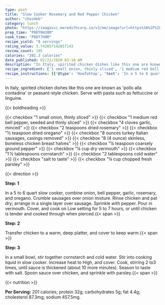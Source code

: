 ```yaml
---
type: post
title: "Slow Cooker Rosemary and Red Pepper Chicken"
author: "chezdeb"
category: lunch
photo: "https://imagesvc.meredithcorp.io/v3/mm/image?url=https%3A%2F%2Fimages.media-allrecipes.com%2Fuserphotos%2F620926.jpg"
prep_time: "P0DT0H20M"
cook_time: "P0DT7H0M"
recipe_yield: "8 servings"
rating_value: 3.742857142857143
review_count: 105
calories: "201.3 calories"
date_published: 02/22/2020 03:10 AM
description: "In Italy, spirited chicken dishes like this one are known as 'pollo alla contadina' or peasant-style chicken.  Serve with pasta such as fettuccine or linguine."
recipe_ingredient: ['1 small onion, thinly sliced', '1 medium red bell pepper, seeded and thinly sliced', '4 cloves garlic, minced', '2 teaspoons dried rosemary', '½ teaspoon dried oregano', '8 ounces turkey Italian sausages, casings removed', '8 (4 ounce) skinless, boneless chicken breast halves', '¼ teaspoon coarsely ground pepper', '¼ cup dry vermouth', '1\u2009½ tablespoons cornstarch', '2 tablespoons cold water', 'salt to taste', '¼ cup chopped fresh parsley']
recipe_instructions: [{'@type': 'HowToStep', 'text': 'In a 5 to 6 quart slow cooker, combine onion, bell pepper, garlic, rosemary, and oregano.  Crumble sausages over onion mixture. Rinse chicken and pat dry; arrange in a single layer over sausage.  Sprinkle with pepper.  Pour in vermouth.  Cover, and cook on Low setting for 5  to 7 hours, or until chicken is tender and cooked through when pierced.\n'}, {'@type': 'HowToStep', 'text': 'Transfer chicken to a warm, deep platter, and cover to keep warm.\n'}, {'@type': 'HowToStep', 'text': 'In a small bowl, stir together cornstarch and cold water. Stir into cooking liquid in slow cooker.  Increase heat to High, and cover. Cook, stirring 2 to3 times, until sauce is thickened (about 10 more minutes).  Season to taste with salt.  Spoon sauce over chicken, and sprinkle with parsley.\n'}]
---
```


In Italy, spirited chicken dishes like this one are known as 'pollo alla contadina' or peasant-style chicken.  Serve with pasta such as fettuccine or linguine. 

{{< boldheading >}}

{{< checkbox "1 small onion, thinly sliced" >}}
{{< checkbox "1 medium red bell pepper, seeded and thinly sliced" >}}
{{< checkbox "4 cloves garlic, minced" >}}
{{< checkbox "2 teaspoons dried rosemary" >}}
{{< checkbox "½ teaspoon dried oregano" >}}
{{< checkbox "8 ounces turkey Italian sausages, casings removed" >}}
{{< checkbox "8 (4 ounce) skinless, boneless chicken breast halves" >}}
{{< checkbox "¼ teaspoon coarsely ground pepper" >}}
{{< checkbox "¼ cup dry vermouth" >}}
{{< checkbox "1 ½ tablespoons cornstarch" >}}
{{< checkbox "2 tablespoons cold water" >}}
{{< checkbox "salt to taste" >}}
{{< checkbox "¼ cup chopped fresh parsley" >}}


{{< direction >}}

**Step: 1**

In a 5 to 6 quart slow cooker, combine onion, bell pepper, garlic, rosemary, and oregano.  Crumble sausages over onion mixture. Rinse chicken and pat dry; arrange in a single layer over sausage.  Sprinkle with pepper.  Pour in vermouth.  Cover, and cook on Low setting for 5  to 7 hours, or until chicken is tender and cooked through when pierced.{{< span >}}

**Step: 2**

Transfer chicken to a warm, deep platter, and cover to keep warm.{{< span >}}

**Step: 3**

In a small bowl, stir together cornstarch and cold water. Stir into cooking liquid in slow cooker.  Increase heat to High, and cover. Cook, stirring 2 to3 times, until sauce is thickened (about 10 more minutes).  Season to taste with salt.  Spoon sauce over chicken, and sprinkle with parsley.{{< span >}}

{{< nutrition >}}

**Per Serving:** 201 calories; protein 32g; carbohydrates 5g; fat 4.4g; cholesterol 87.3mg; sodium 457.5mg.